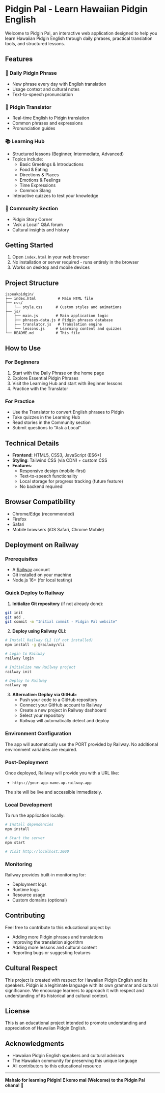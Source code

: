 # Pidgin Pal - Learn Hawaiian Pidgin English

Welcome to Pidgin Pal, an interactive web application designed to help you learn Hawaiian Pidgin English through daily phrases, practical translation tools, and structured lessons.

## Features

### 🌺 Daily Pidgin Phrase
- New phrase every day with English translation
- Usage context and cultural notes
- Text-to-speech pronunciation

### 🔄 Pidgin Translator
- Real-time English to Pidgin translation
- Common phrases and expressions
- Pronunciation guides

### 📚 Learning Hub
- Structured lessons (Beginner, Intermediate, Advanced)
- Topics include:
  - Basic Greetings & Introductions
  - Food & Eating
  - Directions & Places
  - Emotions & Feelings
  - Time Expressions
  - Common Slang
- Interactive quizzes to test your knowledge

### 🤝 Community Section
- Pidgin Story Corner
- "Ask a Local" Q&A forum
- Cultural insights and history

## Getting Started

1. Open `index.html` in your web browser
2. No installation or server required - runs entirely in the browser
3. Works on desktop and mobile devices

## Project Structure

```
ispeakpidgin/
├── index.html          # Main HTML file
├── css/
│   └── style.css      # Custom styles and animations
├── js/
│   ├── main.js        # Main application logic
│   ├── phrases-data.js # Pidgin phrases database
│   ├── translator.js   # Translation engine
│   └── lessons.js     # Learning content and quizzes
└── README.md          # This file
```

## How to Use

### For Beginners
1. Start with the Daily Phrase on the home page
2. Explore Essential Pidgin Phrases
3. Visit the Learning Hub and start with Beginner lessons
4. Practice with the Translator

### For Practice
- Use the Translator to convert English phrases to Pidgin
- Take quizzes in the Learning Hub
- Read stories in the Community section
- Submit questions to "Ask a Local"

## Technical Details

- **Frontend**: HTML5, CSS3, JavaScript (ES6+)
- **Styling**: Tailwind CSS (via CDN) + custom CSS
- **Features**:
  - Responsive design (mobile-first)
  - Text-to-speech functionality
  - Local storage for progress tracking (future feature)
  - No backend required

## Browser Compatibility

- Chrome/Edge (recommended)
- Firefox
- Safari
- Mobile browsers (iOS Safari, Chrome Mobile)

## Deployment on Railway

### Prerequisites
- A [Railway](https://railway.app) account
- Git installed on your machine
- Node.js 16+ (for local testing)

### Quick Deploy to Railway

1. **Initialize Git repository** (if not already done):
```bash
git init
git add .
git commit -m "Initial commit - Pidgin Pal website"
```

2. **Deploy using Railway CLI**:
```bash
# Install Railway CLI (if not installed)
npm install -g @railway/cli

# Login to Railway
railway login

# Initialize new Railway project
railway init

# Deploy to Railway
railway up
```

3. **Alternative: Deploy via GitHub**:
   - Push your code to a GitHub repository
   - Connect your GitHub account to Railway
   - Create a new project in Railway dashboard
   - Select your repository
   - Railway will automatically detect and deploy

### Environment Configuration

The app will automatically use the PORT provided by Railway. No additional environment variables are required.

### Post-Deployment

Once deployed, Railway will provide you with a URL like:
- `https://your-app-name.up.railway.app`

The site will be live and accessible immediately.

### Local Development

To run the application locally:

```bash
# Install dependencies
npm install

# Start the server
npm start

# Visit http://localhost:3000
```

### Monitoring

Railway provides built-in monitoring for:
- Deployment logs
- Runtime logs
- Resource usage
- Custom domains (optional)

## Contributing

Feel free to contribute to this educational project by:
- Adding more Pidgin phrases and translations
- Improving the translation algorithm
- Adding more lessons and cultural content
- Reporting bugs or suggesting features

## Cultural Respect

This project is created with respect for Hawaiian Pidgin English and its speakers. Pidgin is a legitimate language with its own grammar and cultural significance. We encourage learners to approach it with respect and understanding of its historical and cultural context.

## License

This is an educational project intended to promote understanding and appreciation of Hawaiian Pidgin English.

## Acknowledgments

- Hawaiian Pidgin English speakers and cultural advisors
- The Hawaiian community for preserving this unique language
- All contributors to this educational resource

---

**Mahalo for learning Pidgin! E komo mai (Welcome) to the Pidgin Pal ohana!** 🌺